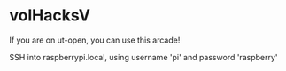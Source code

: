 # volHacksV

If you are on ut-open, you can use this arcade! 

SSH into raspberrypi.local, using username 'pi' and password 'raspberry'